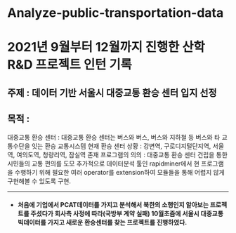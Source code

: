 # Analyze-public-transportation-data

# 2021년 9월부터 12월까지 진행한 산학 R&D 프로젝트 인턴 기록

## 주제 : 데이터 기반 서울시 대중교통 환승 센터 입지 선정

## 목적 : 
대중교통 환승 센터 : 대중교통 환승 센터는 버스와 버스, 버스와 지하철 등 버스와 타 교통수단을 잇는 환승 교통시스템 
현재 환승 센터 상황 : 강변역, 구로디지털단지역, 서울역, 여의도역, 청량리역, 잠실역 존재
프로그램의 의의 : 대중교통 환승 센터 건립을 통한 시민들의 교통 편의를 도모
추가적으로 데이터분석 툴인 rapidminer에서 현 프로그램을 수행하기 위해 필요한 여러 operator를 extension하여 모듈들을 통해 어렵지 않게 구현해볼 수 있도록 구현. 

---



- #### 처음에 기업에서 PCAT데이터를 가지고 분석해서 북한의 소행인지 알아보는 프로젝트를 주셨다가 회사측 사정에 따라(국방부 계약 실패) 10월초즘에 서울시 대중교통 빅데이터를 가지고 새로운 환승센터를 찾는 프로젝트를 진행하였다. 
